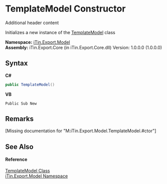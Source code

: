# TemplateModel Constructor 
Additional header content 

Initializes a new instance of the <a href="c7dd52fd-80e8-a20b-b78f-9a20cbdfe6e6">TemplateModel</a> class

**Namespace:**&nbsp;<a href="ef57ffcc-e95e-b212-5a46-9aa6f5a3511f">iTin.Export.Model</a><br />**Assembly:**&nbsp;iTin.Export.Core (in iTin.Export.Core.dll) Version: 1.0.0.0 (1.0.0.0)

## Syntax

**C#**<br />
``` C#
public TemplateModel()
```

**VB**<br />
``` VB
Public Sub New
```


## Remarks
\[Missing <remarks> documentation for "M:iTin.Export.Model.TemplateModel.#ctor"\]

## See Also


#### Reference
<a href="c7dd52fd-80e8-a20b-b78f-9a20cbdfe6e6">TemplateModel Class</a><br /><a href="ef57ffcc-e95e-b212-5a46-9aa6f5a3511f">iTin.Export.Model Namespace</a><br />